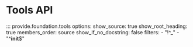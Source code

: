 # Tools API

::: provide.foundation.tools
    options:
      show_source: true
      show_root_heading: true
      members_order: source
      show_if_no_docstring: false
      filters:
        - "!^_"
        - "^__init__$"
